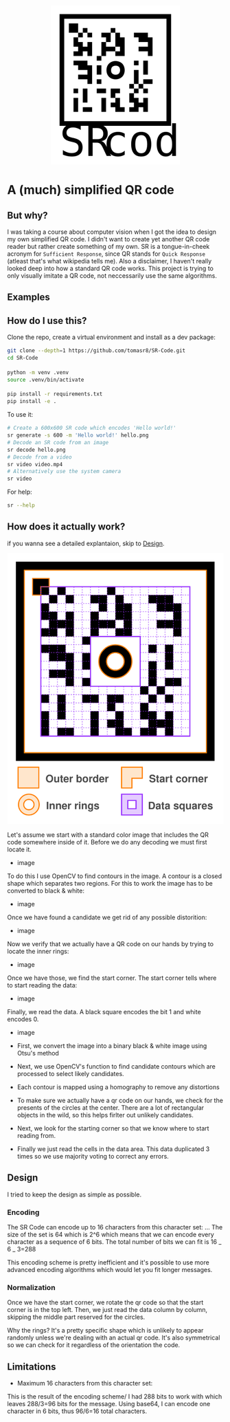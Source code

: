 <p align="center">
  <img src="logo.svg">
</p>

# A (much) simplified QR code

## But why?

I was taking a course about computer vision when I got the idea to design my own simplified QR code. I didn't want to create yet another QR code reader but rather create something of my own. SR is a tongue-in-cheek acronym for `Sufficient Response`, since QR stands for `Quick Response` (atleast that's what wikipedia tells me). Also a disclaimer, I haven't really looked deep into how a standard QR code works. This project is trying to only visually imitate a QR code, not neccessarily use the same algorithms.

## Examples

## How do I use this?

Clone the repo, create a virtual environment and install as a dev package:

```bash
git clone --depth=1 https://github.com/tomasr8/SR-Code.git
cd SR-Code

python -m venv .venv
source .venv/bin/activate

pip install -r requirements.txt
pip install -e .
```

To use it:

```bash
# Create a 600x600 SR code which encodes 'Hello world!'
sr generate -s 600 -m 'Hello world!' hello.png
# Decode an SR code from an image
sr decode hello.png
# Decode from a video
sr video video.mp4
# Alternatively use the system camera
sr video
```

For help:

```bash
sr --help
```

## How does it actually work?
if you wanna see a detailed explantaion, skip to [Design](#Design).

![](sr-diagram.png)

Let's assume we start with a standard color image that includes the QR code somewhere inside of it. Before we do any decoding we must first locate it.

- image

To do this I use OpenCV to find contours in the image. A contour is a closed shape which separates two regions. For this to work the image has to be converted to black & white:

- image

Once we have found a candidate we get rid of any possible distorition:

- image

Now we verify that we actually have a QR code on our hands by trying to locate the inner rings:

- image

Once we have those, we find the start corner. The start corner tells where to start reading the data:

- image

Finally, we read the data. A black square encodes the bit 1 and white encodes 0.

- image

- First, we convert the image into a binary black & white image using Otsu's method
- Next, we use OpenCV's function to find candidate contours which are processed to select likely candidates.
- Each contour is mapped using a homography to remove any distortions
- To make sure we actually have a qr code on our hands, we check for the presents of the circles at the center. There are a lot of rectangular objects in the wild, so this helps firlter out unlikely candidates.
- Next, we look for the starting corner so that we know where to start reading from.
- Finally we just read the cells in the data area. This data duplicated 3 times so we use majority voting to correct any errors.

## Design

I tried to keep the design as simple as possible.

### Encoding

The SR Code can encode up to 16 characters from this character set: ...
The size of the set is 64 which is 2^6 which means that we can encode every character as a sequence of 6 bits. The total number of bits we can fit is 16 _ 6 _ 3=288

This encoding scheme is pretty inefficient and it's possible to use more advanced encoding algorithms which would let you fit longer messages.

### Normalization

Once we have the start corner, we rotate the qr code so that the start corner is in the top left. Then, we just read the data column by column, skipping the middle part reserved for the circles.

Why the rings? It's a pretty specific shape which is unlikely to appear randomly unless we're dealing with an actual qr code. It's also symmetrical so we can check for it regardless of the orientation the code.

## Limitations



- Maximum 16 characters from this character set:

This is the result of the encoding scheme/ I had 288 bits to work with which leaves 288/3=96 bits for the message. Using base64, I can encode one character in 6 bits, thus 96/6=16 total characters.
